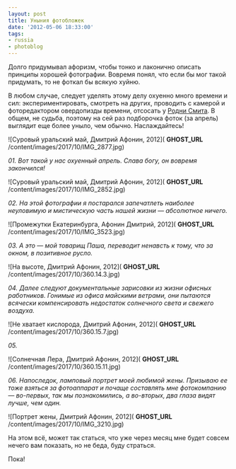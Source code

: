 ```yaml
---
layout: post
title: Уныния фотобложек
date: '2012-05-06 18:33:00'
tags:
- russia
- photoblog
---
```


Долго придумывал афоризм, чтобы тонко и лаконично описать принципы хорошей фотографии. Вовремя понял, что если бы мог такой придумать, то не фоткал бы всякую хуйню.

В любом случае, следует уделять этому делу охуенно много времени и сил: экспериментировать, смотреть на других, проводить с камерой и фоторедактором овердопизды времени, отсосать у [Родни Смита](http://www.rodneysmith.com/). В общем, не судьба, поэтому на сей раз подборочка фоток (за апрель) выглядит еще более уныло, чем обычно. Наслаждайтесь!

![Суровый уральский май, Дмитрий Афонин, 2012]( __GHOST_URL__ /content/images/2017/10/IMG_2877.jpg)

_01. Вот такой у нас охуенный апрель. Слава богу, он вовремя закончился!_

![Суровый уральский май, Дмитрий Афонин, 2012]( __GHOST_URL__ /content/images/2017/10/IMG_2852.jpg)

_02. На этой фотографии я постарался запечатлеть наиболее неуловимую и мистическую часть нашей жизни — абсолютное ничего._

![Промежутки Екатеринбурга, Афонин Дмитрий, 2012]( __GHOST_URL__ /content/images/2017/10/IMG_3523.jpg)

_03. А это — мой товарищ Паша, переводит ненавсть к тому, что за окном, в позитивное русло._

![На высоте, Дмитрий Афонин, 2012]( __GHOST_URL__ /content/images/2017/10/360.14.3.jpg)

_04. Далее следуют документальные зарисовки из жизни офисных работников. Гонимые из офиса майскими ветрами, они пытаются всячески компенсировать недостаток солнечного света и свежего воздуха._

![Не хватает кислорода, Дмитрий Афонин, 2012]( __GHOST_URL__ /content/images/2017/10/360.15.7.jpg)

_05._

![Солнечная Лера, Дмитрий Афонин, 2012]( __GHOST_URL__ /content/images/2017/10/360.15.11.jpg)

_06. Напоследок, ламповый портрет моей любимой жены. Призываю ее тоже взяться за фотоаппарат и почаще составлять мне фотокомпанию — во-первых, так мы познакомились, а во-вторых, два глаза видят лучше, чем один._

![Портрет жены, Дмитрий Афонин, 2012]( __GHOST_URL__ /content/images/2017/10/IMG_3210.jpg)

На этом всё, может так статься, что уже через месяц мне будет совсем нечего вам показать, но не беда, буду страться.

Пока!

<!--kg-card-end: markdown-->
